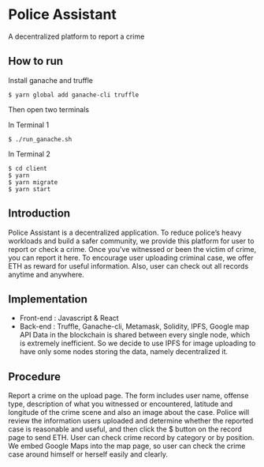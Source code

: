 # Police Assistant
A decentralized platform to report a crime

## How to run

Install ganache and truffle
```
$ yarn global add ganache-cli truffle
```

Then open two terminals

In Terminal 1
```
$ ./run_ganache.sh
```

In Terminal 2
```
$ cd client
$ yarn
$ yarn migrate
$ yarn start
```

## Introduction

Police Assistant is a decentralized application. To reduce police’s heavy workloads and build a safer community, we provide this platform for user to report or check a crime. Once you've witnessed or been the victim of crime, you can report it here. To encourage user uploading criminal case, we offer ETH as reward for useful information. Also, user can check out all records anytime and anywhere. 

## Implementation

- Front-end : Javascript & React
- Back-end : Truffle, Ganache-cli, Metamask, Solidity, IPFS, Google map API
Data in the blockchain is shared between every single node, which is extremely inefficient. So we decide to use IPFS for image uploading to have only some nodes storing the data, namely decentralized it.

## Procedure

Report a crime on the upload page. The form includes user name, offense type, description of what you witnessed or encountered, latitude and longitude of the crime scene and also an image about the case. Police will review the information users uploaded and determine whether the reported case is reasonable and useful, and then click the $ button on the record page to send ETH. User can check crime record by category or by position. We embed Google Maps into the map page, so user can check the crime case around himself or herself easily and clearly.

